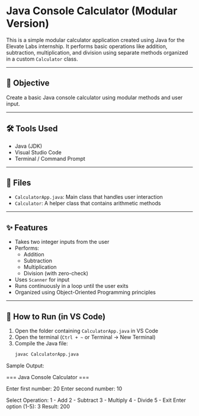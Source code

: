 # Java Console Calculator (Modular Version)

This is a simple modular calculator application created using Java for the Elevate Labs internship. It performs basic operations like addition, subtraction, multiplication, and division using separate methods organized in a custom `Calculator` class.

---

## 🎯 Objective

Create a basic Java console calculator using modular methods and user input.

---

## 🛠 Tools Used

- Java (JDK)
- Visual Studio Code
- Terminal / Command Prompt

---

## 📁 Files

- `CalculatorApp.java`: Main class that handles user interaction
- `Calculator`: A helper class that contains arithmetic methods

---

## ✨ Features

- Takes two integer inputs from the user
- Performs:
  - Addition
  - Subtraction
  - Multiplication
  - Division (with zero-check)
- Uses `Scanner` for input
- Runs continuously in a loop until the user exits
- Organized using Object-Oriented Programming principles

---

## 🚀 How to Run (in VS Code)

1. Open the folder containing `CalculatorApp.java` in VS Code
2. Open the terminal (`Ctrl + ~` or Terminal → New Terminal)
3. Compile the Java file:
   ```bash
   javac CalculatorApp.java


Sample Output:

=== Java Console Calculator ===

Enter first number: 20
Enter second number: 10

Select Operation:
1 - Add
2 - Subtract
3 - Multiply
4 - Divide
5 - Exit
Enter option (1-5): 3
Result: 200
